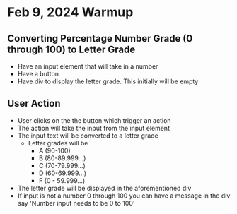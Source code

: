# Feb 9, 2024 Warmup

## Converting Percentage Number Grade (0 through 100) to Letter Grade

- Have an input element that will take in a number
- Have a button
- Have div to display the letter grade. This initially will be empty

## User Action

- User clicks on the the button which trigger an action
 - The action will take the input from the input element
 - The input text will be converted to a letter grade
   - Letter grades will be 
     - A (90-100)
     - B (80-89.999...)
     - C (70-79.999...)
     - D (60-69.999...)
     - F (0 - 59.999...)
  - The letter grade will be displayed in the aforementioned div
  - If input is not a number 0 through 100 you can have a message in the div say 'Number input needs to be 0 to 100'

